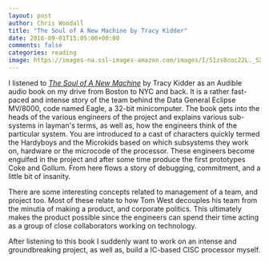 ```yaml
---
layout: post
author: Chris Woodall
title: "The Soul of A New Machine by Tracy Kidder"
date: 2016-09-01T15:05:00+00:00
comments: false
categories: reading
image: https://images-na.ssl-images-amazon.com/images/I/51zs8coc22L._SX318_BO1,204,203,200_.jpg
---
```


I listened to [*The Soul of A New Machine*](http://amzn.to/2f3klSd) by Tracy Kidder as an Audible audio book on my drive from Boston to NYC and back. It is a rather fast-paced and intense story of the team behind the Data General Eclipse MV/8000, code named Eagle, a 32-bit minicomputer. The book gets into the heads of the various engineers of the project and explains various sub-systems in layman's terms, as well as, how the engineers think of the particular system. You are introduced to a cast of characters quickly termed the Hardyboys and the Microkids based on which subsystems they work on, hardware or the microcode of the processor. These engineers become engulfed in the project and after some time produce the first prototypes Coke and Gollum. From here flows a story of debugging, commitment, and a little bit of insanity.

There are some interesting concepts related to management of a team, and project too. Most of these relate to how Tom West decouples his team from the minutia of making a product, and corporate politics. This ultimately makes the product possible since the engineers can spend their time acting as a group of close collaborators working on technology.

After listening to this book I suddenly want to work on an intense and groundbreaking project, as well as, build a IC-based CISC processor myself.
